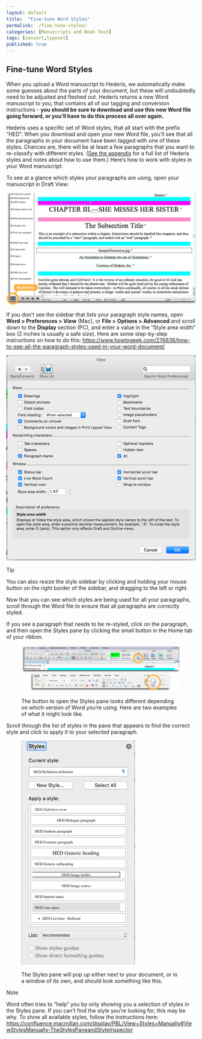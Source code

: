 ```yaml
---
layout: default
title:  "Fine-tune Word Styles"
permalink:  /fine-tune-styles/
categories: [Manuscripts and Book Text]
tags: [convert,typeset]
published: true
---
```


<section data-type="chapter" class="hsecchapter" data-hederis-type="hsecchapter" id="fine-tune-styles" data-pi-attrs="id: fine-tune-styles; data-tags: convert,typeset;" role="doc-chapter" data-tags="convert,typeset" data-author-name=" " data-book-title=" " title="Fine-tune Word Styles"><h1 data-hederis-type="hblkchaptitle" class="hblkchaptitle" id="puFQWhQcE">Fine-tune Word Styles</h1>
    <p class="hblkp" data-hederis-type="hblkp" id="puarnaNTN">When you upload a Word manuscript to Hederis, we automatically make some guesses about the parts of your document, but these will undoubtedly need to be adjusted and fleshed out. Hederis returns a new Word manuscript to you, that contains all of our tagging and conversion instructions - <strong data-hederis-type="hspanstrong">you should be sure to download and use this new Word file going forward, or you&#8217;ll have to do this process all over again.</strong></p>
    <p class="hblkp" data-hederis-type="hblkp" id="pd6NE794k">Hederis uses a specific set of Word styles, that all start with the prefix &#8220;HED&#8221;. When you download and open your new Word file, you&#8217;ll see that all the paragraphs in your document have been tagged with one of these styles. Chances are, there will be at least a few paragraphs that you want to re-classify with different styles. (<a href="{% post_url 2019-08-31-50-ListofHederisWordStyles %}"><span class="Hyperlink">See the appendix</span></a> for a full list of Hederis styles and notes about how to use them.) Here&#8217;s how to work with styles in your Word manuscript:</p>
    <p class="hblkp" data-hederis-type="hblkp" id="p60VvMxk7">To see at a glance which styles your paragraphs are using, open your manuscript in Draft View:</p>
    <img data-hederis-type="hblkimg" class="hblkimg" id="pmDaEXNoi" src="/images/stylesidebar1_callouts_01.png"/>
    <p class="hblkp" data-hederis-type="hblkp" id="ppvUdiaB7">If you don&#8217;t see the sidebar that lists your paragraph style names, open <strong data-hederis-type="hspanstrong">Word &gt; Preferences &gt; View</strong> (Mac), or <strong data-hederis-type="hspanstrong">File &gt; Options &gt; Advanced</strong> and scroll down to the <strong data-hederis-type="hspanstrong">Display</strong> section (PC), and enter a value in the &#8220;Style area width&#8221; box (2 inches is usually a safe size). Here are some step-by-step instructions on how to do this: <a href="https://www.howtogeek.com/276836/how-to-see-all-the-paragraph-styles-used-in-your-word-document/"><span class="Hyperlink">https://www.howtogeek.com/276836/how-to-see-all-the-paragraph-styles-used-in-your-word-document/</span></a></p>
    <img data-hederis-type="hblkimg" class="hblkimg" id="poZ4KSQgI" src="/images/stylesidebar4.png"/>
    <aside class="hwprbox box" data-hederis-type="hwprbox" id="pemuNyYL3" data-type="sidebar"><p class="hblktype" data-hederis-type="hblktype" id="p6Rahz4qX">Tip</p>
    <p class="hblkp" data-hederis-type="hblkp" id="puQl6Xh6B">You can also resize the style sidebar by clicking and holding your mouse button on the right border of the sidebar, and dragging to the left or right.</p>
    </aside>
    <p class="hblkp" data-hederis-type="hblkp" id="pjJ1DRcU8">Now that you can see which styles are being used for all your paragraphs, scroll through the Word file to ensure that all paragraphs are correctly styled.</p>
    <p class="hblkp" data-hederis-type="hblkp" id="perNQ6EDi">If you see a paragraph that needs to be re-styled, click on the paragraph, and then open the Styles pane by clicking the small button in the Home tab of your ribbon.</p>
    <figure class="hwprfig" data-hederis-type="hwprfig" id="pn2HgJnBX"><img data-hederis-type="hblkimg" class="hblkimg" id="ppvGgH021" src="/images/stylespane1_01.png"/>
    <p class="hblkcaption" data-hederis-type="hblkcaption" id="pesiNtVKn">The button to open the Styles pane looks different depending on which version of Word you&#8217;re using. Here are two examples of what it might look like.</p>
    </figure>
    <p class="hblkp" data-hederis-type="hblkp" id="ppEgfrUyB">Scroll through the list of styles in the pane that appears to find the correct style and click to apply it to your selected paragraph.</p>
    <figure class="hwprfig" data-hederis-type="hwprfig" id="p5aJRfcra"><img data-hederis-type="hblkimg" class="hblkimg" id="pbP14VyDo" src="/images/stylespane2.png"/>
    <p class="hblkcaption" data-hederis-type="hblkcaption" id="pbGje6VnE">The Styles pane will pop up either next to your document, or in a window of its own, and should look something like this.</p>
    </figure>
    <aside class="hwprbox box" data-hederis-type="hwprbox" id="pI60tFjA0" data-type="sidebar"><p class="hblktype" data-hederis-type="hblktype" id="p80UHmVQD">Note</p>
    <p class="hblkp" data-hederis-type="hblkp" id="paI7WnHOY">Word often tries to &#8220;help&#8221; you by only showing you a selection of styles in the Styles pane. If you can&#8217;t find the style you&#8217;re looking for, this may be why. To show all available styles, follow the instructions here: <a href="https://confluence.macmillan.com/display/PBL/View+Styles+Manually#ViewStylesManually-TheStylesPaneandStyleInspector"><span class="Hyperlink">https://confluence.macmillan.com/display/PBL/View+Styles+Manually#ViewStylesManually-TheStylesPaneandStyleInspector</span></a></p>
    </aside>
    </section>
    